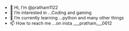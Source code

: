 - 👋 Hi, I’m @pratham1122
- 👀 I’m interested in ...Coding and gaming
- 🌱 I’m currently learning ...python and many other things
- 📫 How to reach me ...on insta ___pratham___0612

<!---
pratham1122/pratham1122 is a ✨ special ✨ repository because its `README.md` (this file) appears on your GitHub profile.
You can click the Preview link to take a look at your changes.
--->

